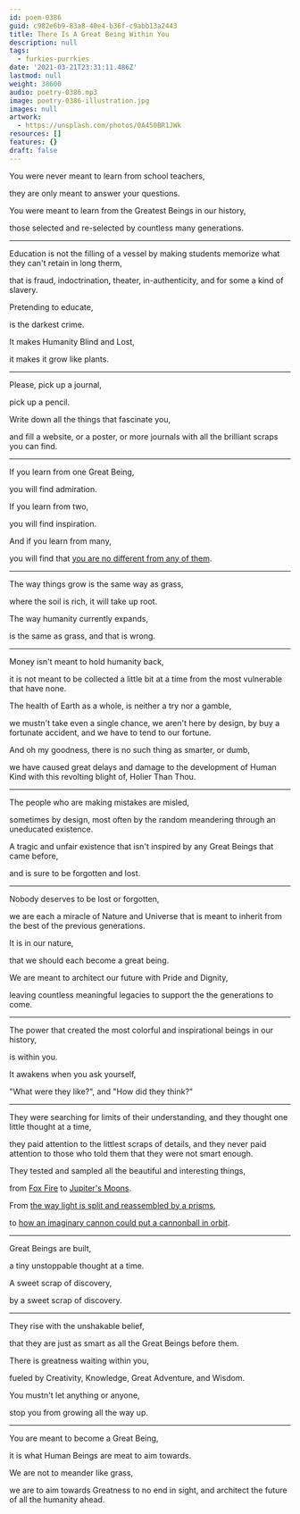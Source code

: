 ```yaml
---
id: poem-0386
guid: c982e6b9-83a8-40e4-b36f-c9abb13a2443
title: There Is A Great Being Within You
description: null
tags:
  - furkies-purrkies
date: '2021-03-21T23:31:11.486Z'
lastmod: null
weight: 38600
audio: poetry-0386.mp3
image: poetry-0386-illustration.jpg
images: null
artwork:
  - https://unsplash.com/photos/0A450BR1JWk
resources: []
features: {}
draft: false
---
```


You were never meant to learn from school teachers,

they are only meant to answer your questions.

You were meant to learn from the Greatest Beings in our history,

those selected and re-selected by countless many generations.

---

Education is not the filling of a vessel by making students memorize what they can't retain in long therm,

that is fraud, indoctrination, theater, in-authenticity, and for some a kind of slavery.

Pretending to educate,

is the darkest crime.

It makes Humanity Blind and Lost,

it makes it grow like plants.

---

Please, pick up a journal,

pick up a pencil.

Write down all the things that fascinate you,

and fill a website, or a poster, or more journals with all the brilliant scraps you can find.

---

If you learn from one Great Being,

you will find admiration.

If you learn from two,

you will find inspiration.

And if you learn from many,

you will find that [you are no different from any of them](https://www.youtube.com/watch?v=mQPEZdBTOeE).

---

The way things grow is the same way as grass,

where the soil is rich, it will take up root.

The way humanity currently expands,

is the same as grass, and that is wrong.

---

Money isn't meant to hold humanity back,

it is not meant to be collected a little bit at a time from the most vulnerable that have none.

The health of Earth as a whole, is neither a try nor a gamble,

we mustn't take even a single chance, we aren't here by design, by buy a fortunate accident, and we have to tend to our fortune.

And oh my goodness, there is no such thing as smarter, or dumb,

we have caused great delays and damage to the development of Human Kind with this revolting blight of, Holier Than Thou.

---

The people who are making mistakes are misled,

sometimes by design, most often by the random meandering through an uneducated existence.

A tragic and unfair existence that isn't inspired by any Great Beings that came before,

and is sure to be forgotten and lost.

---

Nobody deserves to be lost or forgotten,

we are each a miracle of Nature and Universe that is meant to inherit from the best of the previous generations.

It is in our nature,

that we should each become a great being.

We are meant to architect our future with Pride and Dignity,

leaving countless meaningful legacies to support the the generations to come.

---

The power that created the most colorful and inspirational beings in our history,

is within you.

It awakens when you ask yourself,

"What were they like?", and "How did they think?"

---

They were searching for limits of their understanding, and they thought one little thought at a time,

they paid attention to the littlest scraps of details, and they never paid attention to those who told them that they were not smart enough.

They tested and sampled all the beautiful and interesting things,

from [Fox Fire](https://en.wikipedia.org/wiki/Foxfire) to [Jupiter's Moons](https://en.wikipedia.org/wiki/Galileo_Galilei#Jupiter's_moons).

From [the way light is split and reassembled by a prisms](https://www.youtube.com/watch?v=6_HroTxaZe0),

to [how an imaginary cannon could put a cannonball in orbit](https://www.youtube.com/watch?v=MpiknSRTmT4).

---

Great Beings are built,

a tiny unstoppable thought at a time.

A sweet scrap of discovery,

by a sweet scrap of discovery.

---

They rise with the unshakable belief,

that they are just as smart as all the Great Beings before them.

There is greatness waiting within you,

fueled by Creativity, Knowledge, Great Adventure, and Wisdom.

You mustn't let anything or anyone,

stop you from growing all the way up.

---

You are meant to become a Great Being,

it is what Human Beings are meat to aim towards.

We are not to meander like grass,

we are to aim towards Greatness to no end in sight, and architect the future of all the humanity ahead.
